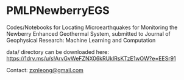 # PMLPNewberryEGS
Codes/Notebooks for Locating Microearthquakes for Monitoring the Newberry Enhanced Geothermal System, submitted to Journal of Geophysical Research: Machine Learning and Computation

data/ directory can be downloaded here: https://1drv.ms/u/s!ArvGvWeFZNX06kRUkIRsKTzE1wOW?e=EESr91

Contact: zxnleong@gmail.com
